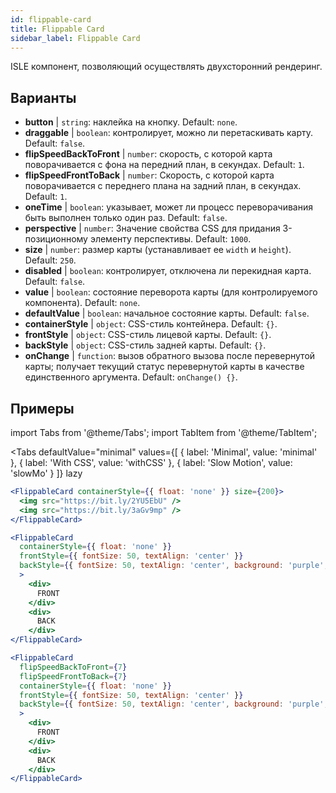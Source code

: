 ```yaml
---
id: flippable-card 
title: Flippable Card
sidebar_label: Flippable Card
---
```


ISLE компонент, позволяющий осуществлять двухсторонний рендеринг.

## Варианты

* __button__ | `string`: наклейка на кнопку. Default: `none`.
* __draggable__ | `boolean`: контролирует, можно ли перетаскивать карту. Default: `false`.
* __flipSpeedBackToFront__ | `number`: скорость, с которой карта поворачивается с фона на передний план, в секундах. Default: `1`.
* __flipSpeedFrontToBack__ | `number`: Скорость, с которой карта поворачивается с переднего плана на задний план, в секундах. Default: `1`.
* __oneTime__ | `boolean`: указывает, может ли процесс переворачивания быть выполнен только один раз. Default: `false`.
* __perspective__ | `number`: Значение свойства CSS для придания 3-позиционному элементу перспективы. Default: `1000`.
* __size__ | `number`: размер карты (устанавливает ее `width` и `height`). Default: `250`.
* __disabled__ | `boolean`: контролирует, отключена ли перекидная карта. Default: `false`.
* __value__ | `boolean`: состояние переворота карты (для контролируемого компонента). Default: `none`.
* __defaultValue__ | `boolean`: начальное состояние карты. Default: `false`.
* __containerStyle__ | `object`: CSS-стиль контейнера. Default: `{}`.
* __frontStyle__ | `object`: CSS-стиль лицевой карты. Default: `{}`.
* __backStyle__ | `object`: CSS-стиль задней карты. Default: `{}`.
* __onChange__ | `function`: вызов обратного вызова после перевернутой карты; получает текущий статус перевернутой карты в качестве единственного аргумента. Default: `onChange() {}`.


## Примеры

import Tabs from '@theme/Tabs';
import TabItem from '@theme/TabItem';

<Tabs
    defaultValue="minimal"
    values={[
        { label: 'Minimal', value: 'minimal' },
        { label: 'With CSS', value: 'withCSS' },
        { label: 'Slow Motion', value: 'slowMo' }
    ]}
    lazy
>

<TabItem value="minimal">

```jsx live
<FlippableCard containerStyle={{ float: 'none' }} size={200}>
  <img src="https://bit.ly/2YU5EbU" />
  <img src="https://bit.ly/3aGv9mp" />
</FlippableCard>
```

</TabItem>

<TabItem value="withCSS">

```jsx live
<FlippableCard 
  containerStyle={{ float: 'none' }} 
  frontStyle={{ fontSize: 50, textAlign: 'center' }} 
  backStyle={{ fontSize: 50, textAlign: 'center', background: 'purple', color: 'white' }} 
  >
    <div>
      FRONT
    </div>
    <div>
      BACK
    </div>
</FlippableCard>
```

</TabItem>

<TabItem value="slowMo">

```jsx live
<FlippableCard 
  flipSpeedBackToFront={7} 
  flipSpeedFrontToBack={7}   
  containerStyle={{ float: 'none' }} 
  frontStyle={{ fontSize: 50, textAlign: 'center' }} 
  backStyle={{ fontSize: 50, textAlign: 'center', background: 'purple', color: 'white' }} 
  >
    <div>
      FRONT
    </div>
    <div>
      BACK
    </div>
</FlippableCard>
```

</TabItem>

</Tabs>
